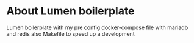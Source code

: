 # About Lumen boilerplate

Lumen boilerplate with my pre config docker-compose file with mariadb and redis also Makefile to speed up a development
